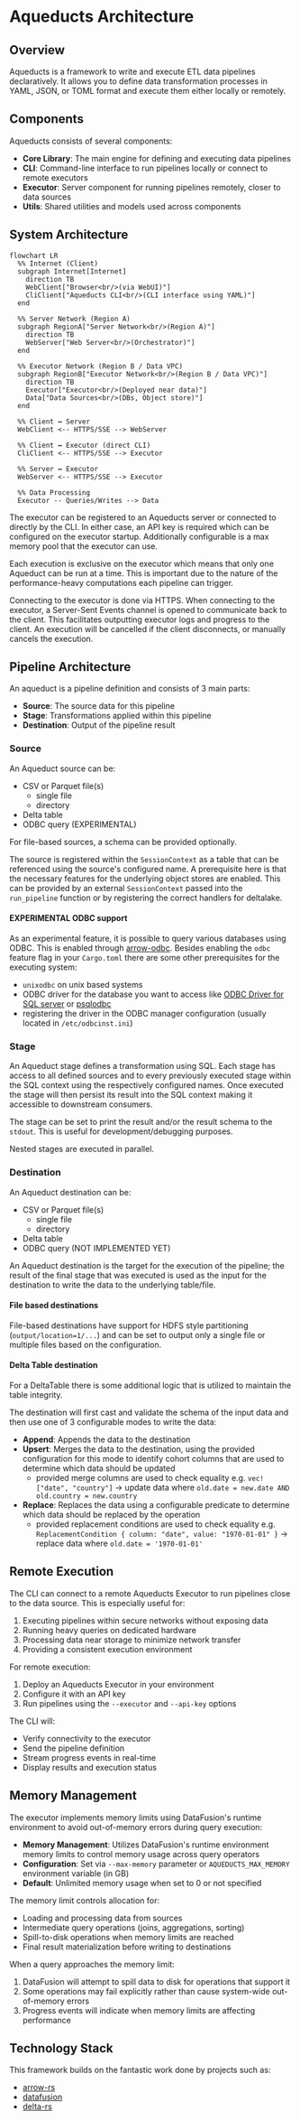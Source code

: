 # Aqueducts Architecture

## Overview

Aqueducts is a framework to write and execute ETL data pipelines declaratively. It allows you to define data transformation processes in YAML, JSON, or TOML format and execute them either locally or remotely.

## Components

Aqueducts consists of several components:

- **Core Library**: The main engine for defining and executing data pipelines
- **CLI**: Command-line interface to run pipelines locally or connect to remote executors
- **Executor**: Server component for running pipelines remotely, closer to data sources
- **Utils**: Shared utilities and models used across components

## System Architecture

```mermaid
flowchart LR
  %% Internet (Client)
  subgraph Internet[Internet]
    direction TB
    WebClient["Browser<br/>(via WebUI)"]
    CliClient["Aqueducts CLI<br/>(CLI interface using YAML)"]
  end

  %% Server Network (Region A)
  subgraph RegionA["Server Network<br/>(Region A)"]
    direction TB
    WebServer["Web Server<br/>(Orchestrator)"]
  end

  %% Executor Network (Region B / Data VPC)
  subgraph RegionB["Executor Network<br/>(Region B / Data VPC)"]
    direction TB
    Executor["Executor<br/>(Deployed near data)"]
    Data["Data Sources<br/>(DBs, Object store)"]
  end

  %% Client ↔ Server
  WebClient <-- HTTPS/SSE --> WebServer

  %% Client ↔ Executor (direct CLI)
  CliClient <-- HTTPS/SSE --> Executor

  %% Server ↔ Executor
  WebServer <-- HTTPS/SSE --> Executor

  %% Data Processing
  Executor -- Queries/Writes --> Data
```

The executor can be registered to an Aqueducts server or connected to directly by the CLI. In either case, an API key is required which can be configured on the executor startup. Additionally configurable is a max memory pool that the executor can use.

Each execution is exclusive on the executor which means that only one Aqueduct can be run at a time. This is important due to the nature of the performance-heavy computations each pipeline can trigger.

Connecting to the executor is done via HTTPS. When connecting to the executor, a Server-Sent Events channel is opened to communicate back to the client. This facilitates outputting executor logs and progress to the client. An execution will be cancelled if the client disconnects, or manually cancels the execution.

## Pipeline Architecture

An aqueduct is a pipeline definition and consists of 3 main parts:

- **Source**: The source data for this pipeline
- **Stage**: Transformations applied within this pipeline
- **Destination**: Output of the pipeline result

### Source

An Aqueduct source can be:

- CSV or Parquet file(s)
  - single file
  - directory
- Delta table
- ODBC query (EXPERIMENTAL)

For file-based sources, a schema can be provided optionally.

The source is registered within the `SessionContext` as a table that can be referenced using the source's configured name. A prerequisite here is that the necessary features for the underlying object stores are enabled. This can be provided by an external `SessionContext` passed into the `run_pipeline` function or by registering the correct handlers for deltalake.

#### EXPERIMENTAL ODBC support

As an experimental feature, it is possible to query various databases using ODBC. This is enabled through [arrow-odbc](https://crates.io/crates/arrow-odbc).
Besides enabling the `odbc` feature flag in your `Cargo.toml` there are some other prerequisites for the executing system:

- `unixodbc` on unix based systems
- ODBC driver for the database you want to access like [ODBC Driver for SQL server](https://learn.microsoft.com/en-us/sql/connect/odbc/download-odbc-driver-for-sql-server) or [psqlodbc](https://github.com/postgresql-interfaces/psqlodbc)
- registering the driver in the ODBC manager configuration (usually located in `/etc/odbcinst.ini`)

### Stage

An Aqueduct stage defines a transformation using SQL. Each stage has access to all defined sources and to every previously executed stage within the SQL context using the respectively configured names. Once executed the stage will then persist its result into the SQL context making it accessible to downstream consumers.

The stage can be set to print the result and/or the result schema to the `stdout`. This is useful for development/debugging purposes.

Nested stages are executed in parallel.

### Destination

An Aqueduct destination can be:

- CSV or Parquet file(s)
  - single file
  - directory
- Delta table
- ODBC query (NOT IMPLEMENTED YET)

An Aqueduct destination is the target for the execution of the pipeline; the result of the final stage that was executed is used as the input for the destination to write the data to the underlying table/file.

#### File based destinations

File-based destinations have support for HDFS style partitioning (`output/location=1/...`) and can be set to output only a single file or multiple files based on the configuration.

#### Delta Table destination

For a DeltaTable there is some additional logic that is utilized to maintain the table integrity.

The destination will first cast and validate the schema of the input data and then use one of 3 configurable modes to write the data:

- **Append**: Appends the data to the destination
- **Upsert**: Merges the data to the destination, using the provided configuration for this mode to identify cohort columns that are used to determine which data should be updated
  - provided merge columns are used to check equality e.g. `vec!["date", "country"]` -> update data where `old.date = new.date AND old.country = new.country`
- **Replace**: Replaces the data using a configurable predicate to determine which data should be replaced by the operation
  - provided replacement conditions are used to check equality e.g. `ReplacementCondition { column: "date", value: "1970-01-01" }` -> replace data where `old.date = '1970-01-01'`

## Remote Execution

The CLI can connect to a remote Aqueducts Executor to run pipelines close to the data source. This is especially useful for:

1. Executing pipelines within secure networks without exposing data
2. Running heavy queries on dedicated hardware
3. Processing data near storage to minimize network transfer
4. Providing a consistent execution environment

For remote execution:

1. Deploy an Aqueducts Executor in your environment
2. Configure it with an API key
3. Run pipelines using the `--executor` and `--api-key` options

The CLI will:
- Verify connectivity to the executor
- Send the pipeline definition
- Stream progress events in real-time
- Display results and execution status

## Memory Management

The executor implements memory limits using DataFusion's runtime environment to avoid out-of-memory errors during query execution:

- **Memory Management**: Utilizes DataFusion's runtime environment memory limits to control memory usage across query operators
- **Configuration**: Set via `--max-memory` parameter or `AQUEDUCTS_MAX_MEMORY` environment variable (in GB)
- **Default**: Unlimited memory usage when set to 0 or not specified

The memory limit controls allocation for:
- Loading and processing data from sources
- Intermediate query operations (joins, aggregations, sorting)
- Spill-to-disk operations when memory limits are reached
- Final result materialization before writing to destinations

When a query approaches the memory limit:
1. DataFusion will attempt to spill data to disk for operations that support it
2. Some operations may fail explicitly rather than cause system-wide out-of-memory errors
3. Progress events will indicate when memory limits are affecting performance

## Technology Stack

This framework builds on the fantastic work done by projects such as:

- [arrow-rs](https://github.com/apache/arrow-rs)
- [datafusion](https://github.com/apache/datafusion)
- [delta-rs](https://github.com/delta-io/delta-rs)